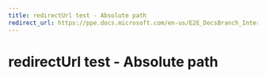 ```yaml
---
title: redirectUrl test - Absolute path
redirect_url: https://ppe.docs.microsoft.com/en-us/E2E_DocsBranch_Internal_Dynamic/index?branch=mdBuiltContents
---
```



# redirectUrl test - Absolute path
 
